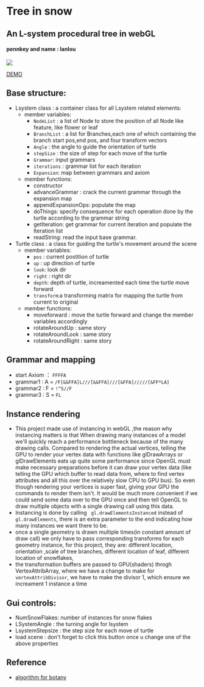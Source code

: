 # Tree in snow
## An L-system procedural tree in webGL 
#### pennkey and name : lanlou

![](tree.gif)

[DEMO](https://lanlou123.github.io/hw04-l-systems/)

## Base structure:
- Lsystem class : a container class for all Lsystem related elements:
  - member variables:
    - ```NodeList``` : a list of Node to store the position of all Node like feature, like flower or leaf
    - ```BranchList``` : a list for Branches,each one of which containing the branch start pos,end pos, and four transform vectors
    - ```Angle``` : the angle to guide the orientation of turtle
    - ```stepSize``` : the size of step for each move of the turtle
    - ```Grammar```: input grammars
    - ```iterations``` : grammar list for each iteration
    - ```Expansion```: map between grammars and axiom
  - member functions:
    - constructor
    - advanceGrammar : crack the current grammar through the expansion map
    - appendExpansionOps: populate the map
    - doThings: specify consequence for each operation done by the turtle according to the grammar string
    - getIteration: get grammar for current iteration and populate the Iteration list
    - readString: read the input base grammar.
- Turtle class : a class for guiding the turtle's movement around the scene
  - member variables:
    - ```pos``` : current postition of turtle
    - ```up``` : up direction of turtle
    - ```look```: look dir
    - ```right``` : right dir
    - ```depth```: depth of turtle, increamented each time the turtle move forward
    - ```transform```:a transforming matrix for mapping the turtle from current to original
  - member functions:
    - moveforward : move the turtle forward and change the member variables accordingly
    - rotateAroundUp : same story
    - rotateAroundLook : same story
    - rotateAroundRight : same story

## Grammar and mapping
- start Axiom ： ``` FFFFA ```
- grammar1 : A = ``` /F[&&FFA]L///[&&FFA]///[&FFA]/////[&FF*LA] ```
- grammar2 : F = ``` !^S//F ```
- grammar3 : S = ``` FL ```

## Instance rendering

- This project made use of instancing in webGL ,the reason why instancing matters is that When drawing many instances of a model we'll quickly reach a performance bottleneck because of the many drawing calls. Compared to rendering the actual vertices, telling the GPU to render your vertex data with functions like glDrawArrays or glDrawElements eats up quite some performance since OpenGL must make necessary preparations before it can draw your vertex data (like telling the GPU which buffer to read data from, where to find vertex attributes and all this over the relatively slow CPU to GPU bus). So even though rendering your vertices is super fast, giving your GPU the commands to render them isn't. It would be much more convenient if we could send some data over to the GPU once and then tell OpenGL to draw multiple objects with a single drawing call using this data.
- Instancing is done by calling ``` gl.drawElementsInstanced``` instead of   ```gl.drawElements```, there is an extra parameter to the end indicating how many instances we want there to be.
- once a single geometry is drawn multiple times(in constant amount of draw call) we only have to pass corresponding transforms for each geometry instance, for this project, they are: different location, orientation ,scale of tree branches, different location of leaf, different location of snowflakes,
- the transformation buffers are passed to GPU(shaders) throgh VertexAttribArray, where we have a change to make for ```vertexAttribDivisor```, we have to make the divisor 1, which ensure we increament 1 instance a time
    
    
## Gui controls:
- NumSnowFlakes: number of instances for snow flakes
- LSystemAngle : the turning angle for lsystem
- LsystemStepsize : the step size for each move of turtle
- load scene : don't forget to click this button once u change one of the above properties
    
## Reference
- [algorithm for botany](http://algorithmicbotany.org/papers/#abop)
